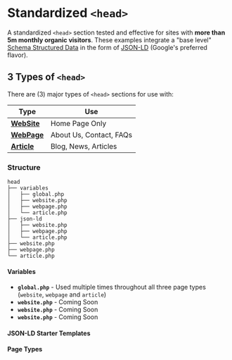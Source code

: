 # Standardized `<head>`

A standardized `<head>` section tested and effective for sites with **more than 5m monthly organic visitors**. These examples integrate a "base level" [Schema Structured Data](https://developers.google.com/search/docs/guides/intro-structured-data) in the form of [JSON-LD](https://json-ld.org/) (Google's preferred flavor).

## 3 Types of `<head>`

There are (3) major types of `<head>` sections for use with:

| Type                 | Use           |
| ---------------------|---------------|
| [**WebSite**](https://github.com/htmlfriendly/head/blob/master/website.php) | Home Page Only   |
| [**WebPage**](https://github.com/htmlfriendly/head/blob/master/webpage.php) | About Us, Contact, FAQs |
| [**Article**](https://github.com/htmlfriendly/head/blob/master/article.php) | Blog, News, Articles |

### Structure

```
head
├── variables
│	├── global.php
│	├── website.php
│	├── webpage.php
│	└── article.php
├── json-ld
│	├── website.php
│	├── webpage.php
│	└── article.php
├── website.php
├── webpage.php
└── article.php
```

#### Variables

- **`global.php`** - Used multiple times throughout all three page types (`website`, `webpage` and `article`)
- **`website.php`** - Coming Soon
- **`website.php`** - Coming Soon
- **`website.php`** - Coming Soon

#### JSON-LD Starter Templates

#### Page Types
